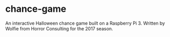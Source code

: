 # chance-game
An interactive Halloween chance game built on a Raspberry Pi 3.
Written by Wolfie from Horror Consulting for the 2017 season.
